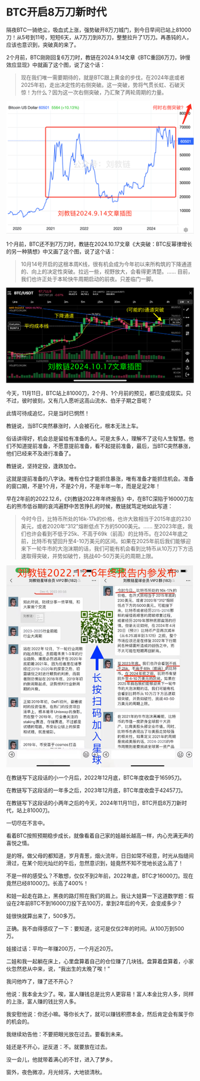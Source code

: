 # BTC开启8万刀新时代

隔夜BTC一骑绝尘，吸血式上涨，强势破开8万刀城门，到今日早间已站上81000刀！从5号到11号，短短6天，从7万刀到8万刀，整整拉升了1万刀。再愚钝的人，应该也意识到，突破真的来了。

2个月前，BTC刚刚回复6万刀时，教链在2024.9.14文章《BTC重回6万刀，钟慢效应显现》中就画了这个图，说了这个话：

> 现在我们唯一需要期待的，就是BTC跟上黄金的步伐，在2024年底或者2025年初，走出决定性的右侧突破。这一突破，势将气贯长虹、石破天惊！为什么？因为这一次右侧突破，乃汇聚了两轮周期的力量。

![](2024-11-11-A01.png)

1个月前，BTC还不到7万刀时，教链在2024.10.17文章《大突破：BTC反幂律增长的另一种猜想》中又画了这个图，说了这个话：

> 10月14号开启的这根本周K线，很有机会成为今年初以来所构筑的下降通道的、向上的决定性突破。拉远一些，视野放大，会看得更清楚。…… 目前，我们也许正处于本轮快牛周期启动的前夜。只差临门一脚。

![](2024-11-11-A02.png)

今天，11月11日，BTC站上81000刀，2个月、1个月前的预见，都已变成现实。只不过，彼时彼刻，又有几人愿听这高山流水、伯牙子期之音呢？

此情可待成追忆，只是当时已惘然！

教链说，当BTC突然暴涨时，人会被石化，根本无法上车。

俗话讲得好，机会总是留给有准备的人。可是太多人，理解不了这句人生智慧。他们不知道提前准备，不愿意提前准备，看不起提前准备，最后，当BTC突然暴涨，他们已经来不及进行准备了。

教链说，坚持定投，逢跌加仓。

这就是提前准备的八字诀。唯有仓位才能抓住暴涨，唯有准备才能抓住机会。准备的窗口期，不是1个月，不是2个月，不是半年一年，而是足足2年！

早在2年前的2022.12.6，《刘教链2022年年终报告》中，在BTC深陷于16000刀左右的熊市低谷期的哀鸿遍野中苦苦挣扎的时候，教链就笃定地如此写道：

> 今时今日，比特币所处的16k-17k的价格，也许大致相当于2015年底的230美元，或者2020年“312”熔断低点下方的5000美元。…… 至2023年底，我们也许会看到不低于25k、不高于69k（前高）的比特币。在2024年底之前，比特币有望回升至4-10万美元的区间。如果在2025年前后我们能够迎来下一轮牛市的大泡沫期的话，我们可能有机会看到比特币从10万刀下方迅速取得突破，并势如破竹，挑战40-50万美元的周期上限。

![](2024-11-11-A03.jpeg)

在教链写下这段话的小一个月后，2022年12月底，BTC年度收盘于16595刀。

在教链写下这段话的一年多之后，2023年12月底，BTC年度收盘于42457刀。

在教链写下这段话的小两年之后的今天，2024年11月11日，BTC开启8万刀新时代，站上81000刀。

一切尽在不言中。

看着BTC按照预期稳步成长，就像看着自己家的娃越长越高一样，内心充满无声的喜悦之情。

是的呀。做父母的都知道，岁月青葱，烟火流年，日日如常不经意，时光从指缝间滑过，在某个阳光灿烂的午后，忽然意识到，娃竟然不知不觉地长这么高了！

不是一样的感受么？不敢想，仅仅不到2年前，2022年底，BTC才16000刀。现在竟然已经81000刀。长高了400%！

和娃一起走在路上，黑夜的路灯照在我们的肩上。我让大娃算一下这道数学题：假设在2年前BTC不到16000刀投下去100万，拿到2年后的今天，会变成多少？

娃很快就算出来了，500多万。

正确。我不由得感叹了一下：要知道，这可是仅仅2年的时间。从100万到500万。

娃接过话：平均一年赚200万，一个月近20万。

二娃和我一起躺在床上，心里盘算着自己的仓位赚了几块钱。盘算着盘算着，小家伙忽然悲从中来，说，“我出生的太晚了唉！”

我问他咋了，赚了还不开心？

他说：我本金太少了。唉，富人赚钱总是比穷人更容易！富人本金比穷人多，同样的上涨，富人赚的钱比穷人多。

我安慰他说：你还小嘛。等你长大了，就可以赚钱积攒本金，然后肯定会有属于你的机会的。

我继续劝告他：不要把眼光放在过去。要看到未来。

娃还是不开心，逆反道：不。就要放在过去。

没一会儿，他就带着满心的不甘，进入了梦乡。

窗外，夜色微凉，月光倾泻，大地锁清秋。
